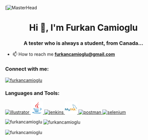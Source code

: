 [![MasterHead](https://techworldtimes.com/wp-content/uploads/2020/10/QA-Assets.png)
<h1 align="center">Hi 👋, I'm Furkan Camioglu</h1>
<h3 align="center">A tester who is always a student, from Canada...</h3>

- 📫 How to reach me **furkancamioglu@gmail.com**

<h3 align="left">Connect with me:</h3>
<p align="left">
<a href="https://linkedin.com/in/furkancamioglu" target="blank"><img align="center" src="https://raw.githubusercontent.com/rahuldkjain/github-profile-readme-generator/master/src/images/icons/Social/linked-in-alt.svg" alt="furkancamioglu" height="30" width="40" /></a>
</p>

<h3 align="left">Languages and Tools:</h3>
<p align="left"> <a href="https://www.adobe.com/in/products/illustrator.html" target="_blank" rel="noreferrer"> <img src="https://www.vectorlogo.zone/logos/adobe_illustrator/adobe_illustrator-icon.svg" alt="illustrator" width="40" height="40"/> </a> <a href="https://www.java.com" target="_blank" rel="noreferrer"> <img src="https://raw.githubusercontent.com/devicons/devicon/master/icons/java/java-original.svg" alt="java" width="40" height="40"/> </a> <a href="https://www.jenkins.io" target="_blank" rel="noreferrer"> <img src="https://www.vectorlogo.zone/logos/jenkins/jenkins-icon.svg" alt="jenkins" width="40" height="40"/> </a> <a href="https://www.mysql.com/" target="_blank" rel="noreferrer"> <img src="https://raw.githubusercontent.com/devicons/devicon/master/icons/mysql/mysql-original-wordmark.svg" alt="mysql" width="40" height="40"/> </a> <a href="https://postman.com" target="_blank" rel="noreferrer"> <img src="https://www.vectorlogo.zone/logos/getpostman/getpostman-icon.svg" alt="postman" width="40" height="40"/> </a> <a href="https://www.selenium.dev" target="_blank" rel="noreferrer"> <img src="https://raw.githubusercontent.com/detain/svg-logos/780f25886640cef088af994181646db2f6b1a3f8/svg/selenium-logo.svg" alt="selenium" width="40" height="40"/> </a> </p>

<p><img align="left" src="https://github-readme-stats.vercel.app/api/top-langs?username=furkancamioglu&show_icons=true&locale=en&layout=compact" alt="furkancamioglu" /></p>

<p>&nbsp;<img align="center" src="https://github-readme-stats.vercel.app/api?username=furkancamioglu&show_icons=true&locale=en" alt="furkancamioglu" /></p>

<p><img align="center" src="https://github-readme-streak-stats.herokuapp.com/?user=furkancamioglu&" alt="furkancamioglu" /></p>
